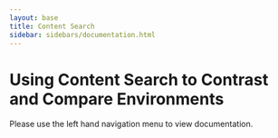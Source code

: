 ```yaml
---
layout: base
title: Content Search
sidebar: sidebars/documentation.html
---
```


# Using Content Search to Contrast and Compare Environments

Please use the left hand navigation menu to view documentation.
